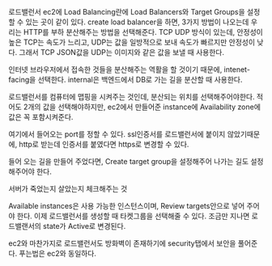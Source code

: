 로드밸런서
ec2에 Load Balancing란에 Load Balancers와 Target Groups을 설정할 수 있는 곳이 같이 있다. create load balancer을 하면, 3가지 방법이 나오는데 우리는 HTTP를 부하 분산해주는 방법을 선택해준다. TCP UDP 방식이 있는데, 안정성이 높은 TCP는 속도가 느리고, UDP는 값을 일방적으로 보내 속도가 빠르지만 안정성이 낮다. 그래서 TCP JSON값을 UDP는 이미지와 같은 값을 보낼 때 사용한다.

인터넷 브라우저에서 접속한 것들을 분산해주는 역활을 할 것이기 때문에, intenet-facing을 선택한다. internal은 백엔드에서 DB로 가는 길을 분산할 때 사용한다.

로드밸런서를 컴퓨터에 맵핑을 시켜주는 것인데, 분산되는 위치를 선택해주어야한다. 적어도 2개의 값을 선택해야하지만, ec2에서 만들어준 instance에 Availability zone에 값은 꼭 포함시켜준다.

여기에서 들어오는 port를 정할 수 있다. ssl인증서를 로드밸런서에 붙이지 않았기때문에, http로 받는데 인증서를 붙였다면 https로 변경할 수 있다.

들어 오는 길을 만들어 주었다면, Create target group을 설정해주어 나가는 길도 설정해주어야 한다.

서버가 죽었는지 살았는지 체크해주는 것

Available instances은 사용 가능한 인스턴스이며, Review targets안으로 넣어 주어야 한다. 이제 로드밸런서를 생성할 때 타켓그룹을 선택해줄 수 있다. 조금만 지나면 로드밸랜서의 state가 Active로 변경된다.

ec2와 마찬가지로 로드밸런서도 방화벽이 존재하기에 security탭에서 보안을 풀어준다. 푸는법은 ec2와 동일하다.
